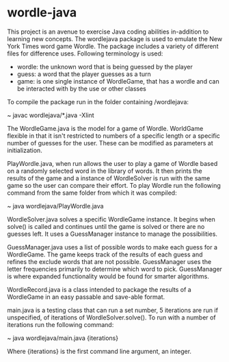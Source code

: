 # wordle-java

This project is an avenue to exercise Java coding abilities in-addition to learning new
concepts. The wordlejava package is used to emulate the New York Times word game Wordle. The package
includes a variety of different files for difference uses. Following terminology is used:

- wordle: the unknown word that is being guessed by the player
- guess: a word that the player guesses as a turn
- game: is one single instance of WordleGame, that has a wordle and can be interacted with
		by the use or other classes

To compile the package run in the folder containing /wordlejava:

~ javac wordlejava/*.java -Xlint 

The WordleGame.java is the model for a game of Wordle. WorldGame flexible in that it isn't
restricted to numbers of a specific length or a specific number of guesses for the user.
These can be modified as parameters at initialization.

PlayWordle.java, when run allows the user to play a game of Wordle based on a randomly selected
word in the library of words. It then prints the results of the game and a instance of
WordleSolver is run with the same game so the user can compare their effort. To play Wordle
run the following command from the same folder from which it was compiled:

~ java wordlejava/PlayWordle.java

WordleSolver.java solves a specific WordleGame instance. It begins when solve() is called and 
continues until the game is solved or there are no guesses left. It uses a GuessManager
instance to manage the possibilities.

GuessManager.java uses a list of possible words to make each guess for a WordleGame.
The game keeps track of the results of each guess and refines the exclude words
that are not possible. GuessManager uses the letter frequencies primarily to determine which
word to pick. GuessManager is where expanded functionality would be found for 
smarter algorithms.

WordleRecord.java is a class intended to package the results of a WordleGame in an easy
passable and save-able format. 

main.java is a testing class that can run a set number, 5 iterations are run if unspecified,
of iterations of WordleSolver.solve(). To run with a number of iterations run the following
command:

~ java wordlejava/main.java {iterations}

Where {iterations} is the first command line argument, an integer.
